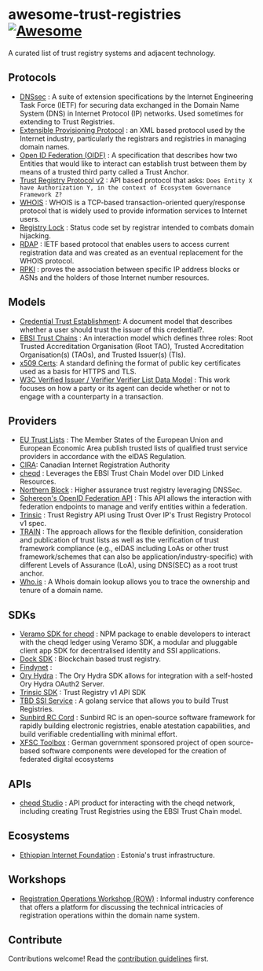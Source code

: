 # awesome-trust-registries [![Awesome](https://awesome.re/badge.svg)](https://awesome.re)

A curated list of trust registry systems and adjacent technology.

## Protocols

- [DNSsec](https://en.wikipedia.org/wiki/Domain_Name_System_Security_Extensions) : A suite of extension specifications by the Internet Engineering Task Force (IETF) for securing data exchanged in the Domain Name System (DNS) in Internet Protocol (IP) networks. Used sometimes for extending to Trust Registries.
- [Extensible Provisioning Protocol](https://icannwiki.org/Extensible_Provisioning_Protocol) : an XML based protocol used by the Internet industry, particularly the registrars and registries in managing domain names.
- [Open ID Federation \(OIDF\)](https://openid.net/specs/openid-federation-1_0.html) : A specification that describes how two Entities that would like to interact can establish trust between them by means of a trusted third party called a Trust Anchor.
- [Trust Registry Protocol v2](https://github.com/trustoverip/tswg-trust-registry-protocol) : API based protocol that asks: `Does Entity X have Authorization Y, in the context of Ecosystem Governance Framework Z?`
- [WHOIS](https://www.rfc-editor.org/rfc/rfc3912) :  WHOIS is a TCP-based transaction-oriented query/response protocol that is widely used to provide information services to Internet users.
- [Registry Lock](https://en.wikipedia.org/wiki/Registrar-Lock) : Status code set by registrar intended to combats domain hijacking.
- [RDAP](https://www.icann.org/rdap) : IETF based protocol that enables users to access current registration data and was created as an eventual replacement for the WHOIS protocol. 
- [RPKI](https://en.wikipedia.org/wiki/Resource_Public_Key_Infrastructure) : proves the association between specific IP address blocks or ASNs and the holders of those Internet number resources. 

## Models

- [Credential Trust Establishment](https://identity.foundation/credential-trust-establishment/): A document model that describes whether a user should trust the issuer of this credential?. 
- [EBSI Trust Chains](https://hub.ebsi.eu/get-started/design/trust-chain) : An interaction model which defines three roles: Root Trusted Accreditation Organisation (Root TAO), Trusted Accreditation Organisation(s) (TAOs), and Trusted Issuer(s) (TIs).
- [x509 Certs](https://en.wikipedia.org/wiki/X.509): A standard defining the format of public key certificates used as a basis for HTTPS and TLS. 
- [W3C Verified Issuer / Verifier Verifier List Data Model](https://w3c-ccg.github.io/verifiable-issuers-verifiers/) : This work focuses on how a party or its agent can decide whether or not to engage with a counterparty in a transaction. 

## Providers

- [EU Trust Lists](https://eidas.ec.europa.eu/efda/tl-browser/#/screen/home) : The Member States of the European Union and European Economic Area publish trusted lists of qualified trust service providers in accordance with the eIDAS Regulation.
- [CIRA](https://dtlab-labcn.org/en/trust-registry-canadian-internet-registry-authority-cira/): Canadian Internet Registration Authority
- [cheqd](https://docs.cheqd.io/product/studio/trust-registries) : Leverages the EBSI Trust Chain Model over DID Linked Resources. 
- [Northern Block](https://northernblock.io/tag/trust-registry/) : Higher assurance trust registry leveraging DNSSec.
- [Sphereon's OpenID Federation API](https://app.swaggerhub.com/apis/SphereonInt/OpenIDFederationAPI/1.0.0-d35#/) : This API allows the interaction with federation endpoints to manage and verify entities within a federation.
- [Trinsic](https://docs.trinsic.id/reference/services/trust-registry-service/) : Trust Registry API using Trust Over IP's Trust Registry Protocol v1 spec.
- [TRAIN](https://train.trust-scheme.de/info/) : The approach allows for the flexible definition, consideration and publication of trust lists as well as the verification of trust framework compliance (e.g., eIDAS including LoAs or other trust framework/schemes that can also be application/industry-specific) with different Levels of Assurance (LoA), using DNS(SEC) as a root trust anchor. 
- [Who.is](https://www.whois.com/whois/whois.net) : A Whois domain lookup allows you to trace the ownership and tenure of a domain name.

## SDKs 

- [Veramo SDK for cheqd](https://github.com/cheqd/did-provider-cheqd) : NPM package to enable developers to interact with the cheqd ledger using Veramo SDK, a modular and pluggable client app SDK for decentralised identity and SSI applications.
- [Dock SDK](https://docs.dock.io/open-source-community/blockchain-sdk/trust-registry/sdk) : Blockchain based trust registry.
- [Findynet]() : 
- [Ory Hydra](https://www.ory.sh/docs/hydra/sdk/overview) : The Ory Hydra SDK allows for integration with a self-hosted Ory Hydra OAuth2 Server.
- [Trinsic SDK](https://github.com/trinsic-id/sdk) : Trust Registry v1 API SDK
- [TBD SSI Service](https://github.com/TBD54566975/ssi-service) : A golang service that allows you to build Trust Registries. 
- [Sunbird RC Cord](https://github.com/Sunbird-RC/sunbird-rc-core) : Sunbird RC is an open-source software framework for rapidly building electronic registries, enable atestation capabilities, and build verifiable credentialling with minimal effort.
- [XFSC Toolbox](https://www.gxfs.eu/set-of-services/) : German government sponsored project of open source-based software components were developed for the creation of federated digital ecosystems

## APIs

- [cheqd Studio](https://docs.cheqd.io/product/getting-started/studio) : API product for interacting with the cheqd network, including creating Trust Registries using the EBSI Trust Chain model.

## Ecosystems 

- [Ethiopian Internet Foundation](https://www.internet.ee/) : Estonia's trust infrastructure.

## Workshops

- [Registration Operations Workshop (ROW)](https://regiops.net/registration-operations-workshop-row) : Informal industry conference that offers a platform for discussing the technical intricacies of registration operations within the domain name system.
## Contribute

Contributions welcome! Read the [contribution guidelines](contributing.md) first.
